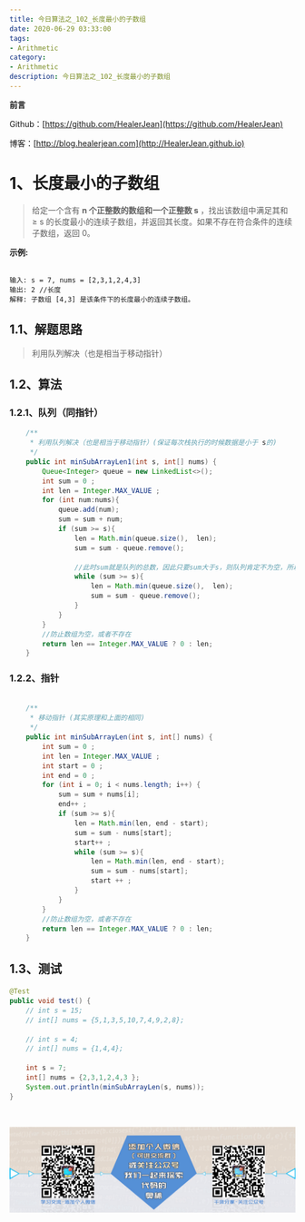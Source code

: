 ```yaml
---
title: 今日算法之_102_长度最小的子数组
date: 2020-06-29 03:33:00
tags: 
- Arithmetic
category: 
- Arithmetic
description: 今日算法之_102_长度最小的子数组
---
```


**前言**     

 Github：[https://github.com/HealerJean](https://github.com/HealerJean)         

 博客：[http://blog.healerjean.com](http://HealerJean.github.io)          



# 1、长度最小的子数组
>   给定一个含有 **n 个正整数的数组和一个正整数 s** ，找出该数组中满足其和 ≥ s 的长度最小的连续子数组，并返回其长度。如果不存在符合条件的连续子数组，返回 0。

**示例:** 

```

输入: s = 7, nums = [2,3,1,2,4,3]
输出: 2 //长度
解释: 子数组 [4,3] 是该条件下的长度最小的连续子数组。
```

## 1.1、解题思路 

> 利用队列解决（也是相当于移动指针）



## 1.2、算法  

### 1.2.1、队列（同指针）

```java
    /**
     * 利用队列解决（也是相当于移动指针）(保证每次栈执行的时候数据是小于 s的)
     */
    public int minSubArrayLen1(int s, int[] nums) {
        Queue<Integer> queue = new LinkedList<>();
        int sum = 0 ;
        int len = Integer.MAX_VALUE ;
        for (int num:nums){
            queue.add(num);
            sum = sum + num;
            if (sum >= s){
                len = Math.min(queue.size(),  len);
                sum = sum - queue.remove();

                //此时sum就是队列的总数，因此只要sum大于s，则队列肯定不为空，所以无需判断队列是否为空的条件
                while (sum >= s){
                    len = Math.min(queue.size(),  len);
                    sum = sum - queue.remove();
                }
            }
        }
        //防止数组为空，或者不存在
        return len == Integer.MAX_VALUE ? 0 : len;
    }
```



### 1.2.2、指针

```java

    /**
     * 移动指针 (其实原理和上面的相同)
     */
    public int minSubArrayLen(int s, int[] nums) {
        int sum = 0 ;
        int len = Integer.MAX_VALUE ;
        int start = 0 ;
        int end = 0 ;
        for (int i = 0; i < nums.length; i++) {
            sum = sum + nums[i];
            end++ ;
            if (sum >= s){
                len = Math.min(len, end - start);
                sum = sum - nums[start];
                start++ ;
                while (sum >= s){
                    len = Math.min(len, end - start);
                    sum = sum - nums[start];
                    start ++ ;
                }
            }
        }
        //防止数组为空，或者不存在
        return len == Integer.MAX_VALUE ? 0 : len;
    }
```




## 1.3、测试 

```java
@Test
public void test() {
    // int s = 15;
    // int[] nums = {5,1,3,5,10,7,4,9,2,8};

    // int s = 4;
    // int[] nums = {1,4,4};

    int s = 7;
    int[] nums = {2,3,1,2,4,3 };
    System.out.println(minSubArrayLen(s, nums));
}
```



​          

![ContactAuthor](https://raw.githubusercontent.com/HealerJean/HealerJean.github.io/master/assets/img/artical_bottom.jpg)



<link rel="stylesheet" href="https://unpkg.com/gitalk/dist/gitalk.css">

<script src="https://unpkg.com/gitalk@latest/dist/gitalk.min.js"></script> 
<div id="gitalk-container"></div>    
 <script type="text/javascript">
    var gitalk = new Gitalk({
		clientID: `1d164cd85549874d0e3a`,
		clientSecret: `527c3d223d1e6608953e835b547061037d140355`,
		repo: `HealerJean.github.io`,
		owner: 'HealerJean',
		admin: ['HealerJean'],
		id: 'BsRnDJTWuzH9iKIA',
    });
    gitalk.render('gitalk-container');
</script> 

